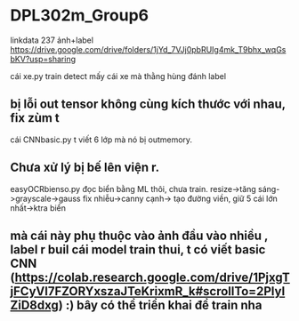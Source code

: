 # DPL302m_Group6
linkdata 237 ảnh+label
https://drive.google.com/drive/folders/1jYd_7VJj0pbRUIg4mk_T9bhx_wqGsbKV?usp=sharing

cái xe.py train detect mấy cái xe mà thằng hùng đánh label 
## bị lỗi out tensor không cùng kích thước với nhau, fix zùm t

cái CNNbasic.py t viết 6 lớp mà nó bị outmemory. 
## Chưa xử lý bị bế lên viện r. 

easyOCRbienso.py đọc biển bằng ML thôi, chưa train. 
resize->tăng sáng->grayscale->gauss fix nhiễu->canny cạnh-> tạo đường viền, giữ 5 cái lớn nhất->ktra biển
## mà cái này phụ thuộc vào ảnh đầu vào nhiều , label r buil cái model train thui, t có viết basic CNN (https://colab.research.google.com/drive/1PjxgTjFCyVl7FZORYxszaJTeKrixmR_k#scrollTo=2PlyIZiD8dxg)   :) bây có thể triển khai để train nha
